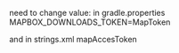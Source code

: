 need to change value:
 in gradle.properties 
MAPBOX_DOWNLOADS_TOKEN=MapToken

and in strings.xml
<string name="mapbox_access_token" translatable="false">mapAccesToken</string>

